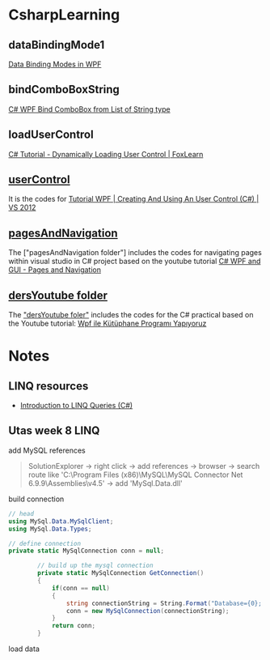# CsharpLearning

## dataBindingMode1
[Data Binding Modes in WPF](https://www.youtube.com/watch?v=CniIPEFZ1Oo)

## bindComboBoxString
[C# WPF Bind ComboBox from List of String type](https://www.youtube.com/watch?v=xOX-Zb8B6hU)

## loadUserControl  
[C# Tutorial - Dynamically Loading User Control | FoxLearn](https://www.youtube.com/watch?v=mECkft9LG4k)

## [userControl](https://www.youtube.com/watch?v=s49G6ph4XXA)
It is the codes for [Tutorial WPF | Creating And Using An User Control (C#) | VS 2012](https://www.youtube.com/watch?v=s49G6ph4XXA)

## [pagesAndNavigation](https://www.youtube.com/watch?v=aBh0weP1bmo)
The ["pagesAndNavigation folder"] includes the codes for navigating pages within visual studio in C# project based on the youtube tutorial [C# WPF and GUI - Pages and Navigation](https://www.youtube.com/watch?v=aBh0weP1bmo)

## [dersYoutube folder](https://github.com/kelfan/CsharpLearning/tree/master/dersYoutube) 
The ["dersYoutube foler"](https://github.com/kelfan/CsharpLearning/tree/master/dersYoutube) includes the codes for the C# practical based on the Youtube tutorial: [Wpf ile Kütüphane Programı Yapıyoruz](https://www.youtube.com/playlist?list=PLi_9f1-X3vit_29s30akNn93krXT3Yalm) 


# Notes 
## LINQ resources 
- [Introduction to LINQ Queries (C#)](https://docs.microsoft.com/en-us/dotnet/csharp/programming-guide/concepts/linq/introduction-to-linq-queries)

## Utas week 8 LINQ 
add MySQL references
>	SolutionExplorer -> right click -> add references -> browser 
	-> search route like 'C:\Program Files (x86)\MySQL\MySQL Connector Net 6.9.9\Assemblies\v4.5'
	-> add 'MySql.Data.dll' 

build connection 
```cs
// head 
using MySql.Data.MySqlClient;
using MySql.Data.Types; 

// define connection 
private static MySqlConnection conn = null;

        // build up the mysql connection 
        private static MySqlConnection GetConnection()
        {
            if(conn == null)
            {
                string connectionString = String.Format("Database={0}; Data Source={1};User Id={2};Password={3}", db, server, user, pass);
                conn = new MySqlConnection(connectionString);
            }
            return conn;
        }
```

load data 
```cs 


```



	

